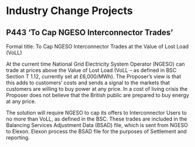 # Industry Change Projects

## P443 ‘To Cap NGESO Interconnector Trades’
Formal title: To Cap NGESO Interconnector Trades at the Value of Lost Load (VoLL)

At the current time National Grid Electricity System Operator (NGESO) can trade at prices above the Value of Lost Load (VoLL – as defined in BSC Section T 1.12, currently set at £6,000/MWh). The Proposer’s view is that this adds to customers’ costs and sends a signal to the markets that customers are willing to buy power at any price. In a cost of living crisis the Proposer does not believe that the British public are prepared to buy energy at any price.

The solution will require NGESO to cap its offers to Interconnector Users to no more than VoLL, as defined in the BSC. These trades are included in the Balancing Services Adjustment Data (BSAD) file, which is sent from NGESO to Elexon. Elexon process the BSAD file for the purposes of Settlement and reporting.

